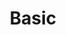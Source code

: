 ---
title: "Basic"
featuredImage: "featured-image.png"
summary: "This is the summary of Chapter Basic."
---